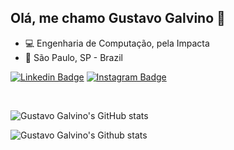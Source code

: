 ## Olá, me chamo Gustavo Galvino  👋

- 💻 Engenharia de Computação, pela Impacta
- 📍 São Paulo, SP - Brazil

[![Linkedin Badge](https://img.shields.io/badge/-LinkedIn-blue?style=flat-square&logo=Linkedin&logoColor=white&link=https://www.linkedin.com/in/isadora-rodrigues-stangarlin-48402b141/)](https://www.linkedin.com/in/gustavo-galvino-2b93941a3/) [![Instagram Badge](https://img.shields.io/badge/-Instagram-violet?style=flat-square&logo=Instagram&logoColor=white&link=https://www.instagram.com/papodedev/)](https://www.instagram.com/gusgalvino/)

<br>

![Gustavo Galvino's GitHub stats](https://github-readme-stats.vercel.app/api?username=gustavogalvino&show_icons=true&title_color=ffffff&text_color=ffffff&icon_color=6b1ce9&bg_color=349,ff8400,f600af,bf2b94,6b1ce9)

![Gustavo Galvino's Github stats](https://github-readme-stats.vercel.app/api/top-langs/?username=gustavogalvino&layout=compact&title_color=ffffff&text_color=ffffff&bg_color=349,ff8400,f600af,bf2b94,6b1ce9)
